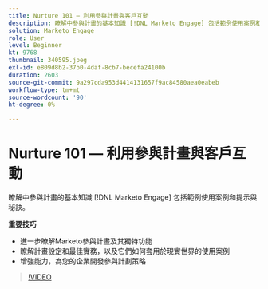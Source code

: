 ```yaml
---
title: Nurture 101 — 利用參與計畫與客戶互動
description: 瞭解中參與計畫的基本知識 [!DNL Marketo Engage] 包括範例使用案例和提示與秘訣。
solution: Marketo Engage
role: User
level: Beginner
kt: 9768
thumbnail: 340595.jpeg
exl-id: e809d8b2-37b0-4daf-8cb7-becefa24100b
duration: 2603
source-git-commit: 9a297cda953d4414131657f9ac84580aea0eabeb
workflow-type: tm+mt
source-wordcount: '90'
ht-degree: 0%

---
```


# Nurture 101 — 利用參與計畫與客戶互動

瞭解中參與計畫的基本知識 [!DNL Marketo Engage] 包括範例使用案例和提示與秘訣。

**重要技巧**

* 進一步瞭解Marketo參與計畫及其獨特功能
* 瞭解計畫設定和最佳實務，以及它們如何套用於現實世界的使用案例
* 增強能力，為您的企業開發參與計劃策略

>[!VIDEO](https://video.tv.adobe.com/v/340595/?quality=12&learn=on)
